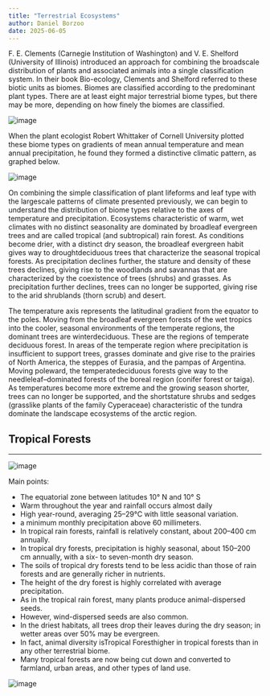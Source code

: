 ```yaml
---
title: "Terrestrial Ecosystems"
author: Daniel Borzoo 
date: 2025-06-05
---
```


F. E. Clements (Carnegie Institution of Washington) and V. E. Shelford (University of Illinois) introduced an approach for combining the broadscale distribution of plants and associated animals into a single classification system. In their book Bio-ecology, Clements and Shelford referred to these biotic units as biomes. Biomes are classified according to the predominant plant types. There are at least eight major terrestrial biome types, but there may be more, depending on how finely the biomes are classified.

![image](https://github.com/user-attachments/assets/72505342-12d2-47f4-ab7a-059cb922d268)

When the plant ecologist Robert Whittaker of Cornell University plotted these biome types on gradients of mean annual temperature and mean annual precipitation, he found they formed a distinctive climatic pattern, as graphed below. 

![image](https://github.com/user-attachments/assets/38838b73-6992-41c3-99f5-0de6b336b150)

On combining the simple classification of plant lifeforms and leaf type with the largescale patterns of climate presented previously, we can begin to understand the distribution of biome types relative to the axes of temperature and precipitation. Ecosystems characteristic of warm, wet climates with no distinct seasonality are dominated by broadleaf evergreen trees and are called tropical (and subtropical) rain forest. As conditions become drier, with a distinct dry season, the broadleaf evergreen habit gives way to droughtdeciduous trees that characterize the seasonal tropical forests. As precipitation declines further, the stature and density of these trees declines, giving rise to the woodlands and savannas that are characterized by the coexistence of trees (shrubs) and grasses. As precipitation further declines, trees can no longer be supported, giving rise to the arid shrublands (thorn scrub) and desert.

The temperature axis represents the latitudinal gradient from the equator to the poles. Moving from the broadleaf evergreen forests of the wet tropics into the cooler, seasonal environments of the temperate regions, the dominant trees are winterdeciduous. These are the regions of temperate deciduous forest. In areas of the temperate region where precipitation is insufficient to support trees, grasses dominate and give rise to the prairies of North America, the steppes of Eurasia, and the pampas of Argentina. Moving poleward, the temperatedeciduous forests give way to the needleleaf–dominated forests of the boreal region (conifer forest or taiga). As temperatures become more extreme and the growing season shorter, trees can no longer be supported, and the shortstature shrubs and sedges (grasslike plants of the family Cyperaceae) characteristic of the tundra dominate the landscape ecosystems of the arctic region.

## Tropical Forests
---

![image](https://github.com/user-attachments/assets/f4f9c7ab-e6e8-4276-985a-57d66402f254)

Main points: 
- The equatorial zone between latitudes 10° N and 10° S
- Warm throughout the year and rainfall occurs almost daily
- High year-round, averaging 25–29°C with little seasonal variation.
- a minimum monthly precipitation above 60 millimeters.
- In tropical rain forests, rainfall is relatively constant, about 200–400 cm annually.
- In tropical dry forests, precipitation is highly seasonal, about 150–200 cm annually, with a six- to seven-month dry season.
- The soils of tropical dry forests tend to be less acidic than those of rain forests and are generally richer in nutrients.
- The height of the dry forest is highly correlated with average precipitation.
- As in the tropical rain forest, many plants produce animal-dispersed seeds.
- However, wind-dispersed seeds are also common.
- In the driest habitats, all trees drop their leaves during the dry season; in wetter areas over 50% may be evergreen.
- In fact, animal diversity isTropical Foresthigher in tropical forests than in any other terrestrial biome.
- Many tropical forests are now being cut down and converted to farmland, urban areas, and other types of land use.

![image](https://github.com/user-attachments/assets/732fdb77-4b84-41a7-a90d-87b60cc1c4d9)

## 
